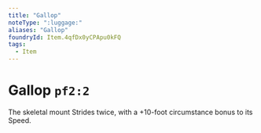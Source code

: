 ```yaml
---
title: "Gallop"
noteType: ":luggage:"
aliases: "Gallop"
foundryId: Item.4qfDx0yCPApu0kFQ
tags:
  - Item
---
```


# Gallop `pf2:2`

The skeletal mount Strides twice, with a +10-foot circumstance bonus to its Speed.

